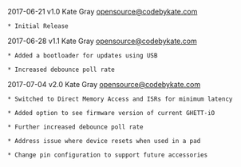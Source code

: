 2017-06-21  v1.0 Kate Gray  <opensource@codebykate.com>

    * Initial Release

2017-06-28  v1.1 Kate Gray  <opensource@codebykate.com>

    * Added a bootloader for updates using USB

    * Increased debounce poll rate

2017-07-04  v2.0 Kate Gray  <opensource@codebykate.com>

    * Switched to Direct Memory Access and ISRs for minimum latency

    * Added option to see firmware version of current GHETT-iO

    * Further increased debounce poll rate

    * Address issue where device resets when used in a pad

    * Change pin configuration to support future accessories